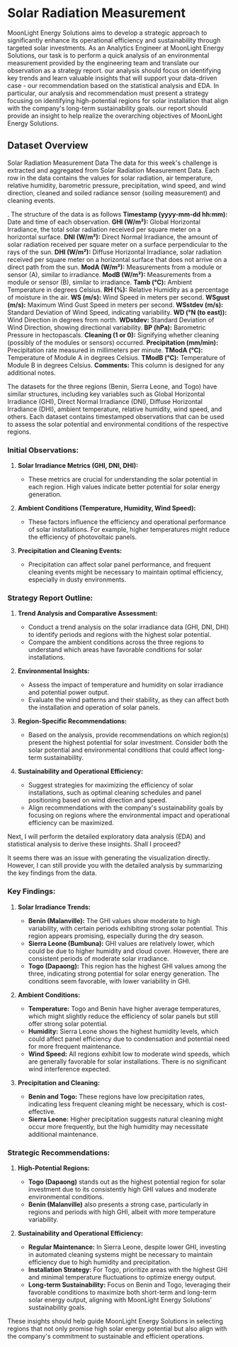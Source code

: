 # Solar Radiation Measurement

MoonLight Energy Solutions aims to develop a strategic approach to significantly enhance its operational efficiency and sustainability through targeted solar investments. As an Analytics Engineer at MoonLight Energy Solutions, our task is to perform a quick analysis of an environmental measurement provided by the engineering team and translate our observation as a strategy report. our analysis should focus on identifying key trends and learn valuable insights that will support your data-driven case - our recommendation based on the statistical analysis and EDA. In particular, our analysis and recommendation must present a strategy focusing on identifying high-potential regions for solar installation that align with the company's long-term sustainability goals. our report should provide an insight to help realize the overarching objectives of MoonLight Energy Solutions.

## Dataset Overview

Solar Radiation Measurement Data
The data for this week's challenge is extracted and aggregated from Solar Radiation Measurement Data. Each row in the data contains the values for solar radiation, air temperature, relative humidity, barometric pressure, precipitation, wind speed, and wind direction, cleaned and soiled radiance sensor (soiling measurement) and cleaning events.

. The structure of the data is as follows
**Timestamp (yyyy-mm-dd hh:mm):** Date and time of each observation.
**GHI (W/m²):** Global Horizontal Irradiance, the total solar radiation received per square meter on a horizontal surface.
**DNI (W/m²):** Direct Normal Irradiance, the amount of solar radiation received per square meter on a surface perpendicular to the rays of the sun.
**DHI (W/m²):** Diffuse Horizontal Irradiance, solar radiation received per square meter on a horizontal surface that does not arrive on a direct path from the sun.
**ModA (W/m²):** Measurements from a module or sensor (A), similar to irradiance.
**ModB (W/m²):** Measurements from a module or sensor (B), similar to irradiance.
**Tamb (°C):** Ambient Temperature in degrees Celsius.
**RH (%):** Relative Humidity as a percentage of moisture in the air.
**WS (m/s):** Wind Speed in meters per second.
**WSgust (m/s):** Maximum Wind Gust Speed in meters per second.
**WSstdev (m/s):** Standard Deviation of Wind Speed, indicating variability.
**WD (°N (to east)):** Wind Direction in degrees from north.
**WDstdev:** Standard Deviation of Wind Direction, showing directional variability.
**BP (hPa):** Barometric Pressure in hectopascals.
**Cleaning (1 or 0):** Signifying whether cleaning (possibly of the modules or sensors) occurred.
**Precipitation (mm/min):** Precipitation rate measured in millimeters per minute.
**TModA (°C):** Temperature of Module A in degrees Celsius.
**TModB (°C):** Temperature of Module B in degrees Celsius.
**Comments:** This column is designed for any additional notes.

The datasets for the three regions (Benin, Sierra Leone, and Togo) have similar structures, including key variables such as Global Horizontal Irradiance (GHI), Direct Normal Irradiance (DNI), Diffuse Horizontal Irradiance (DHI), ambient temperature, relative humidity, wind speed, and others. Each dataset contains timestamped observations that can be used to assess the solar potential and environmental conditions of the respective regions.

### Initial Observations:

1. **Solar Irradiance Metrics (GHI, DNI, DHI):**

   - These metrics are crucial for understanding the solar potential in each region. High values indicate better potential for solar energy generation.

2. **Ambient Conditions (Temperature, Humidity, Wind Speed):**

   - These factors influence the efficiency and operational performance of solar installations. For example, higher temperatures might reduce the efficiency of photovoltaic panels.

3. **Precipitation and Cleaning Events:**
   - Precipitation can affect solar panel performance, and frequent cleaning events might be necessary to maintain optimal efficiency, especially in dusty environments.

### Strategy Report Outline:

1. **Trend Analysis and Comparative Assessment:**

   - Conduct a trend analysis on the solar irradiance data (GHI, DNI, DHI) to identify periods and regions with the highest solar potential.
   - Compare the ambient conditions across the three regions to understand which areas have favorable conditions for solar installations.

2. **Environmental Insights:**

   - Assess the impact of temperature and humidity on solar irradiance and potential power output.
   - Evaluate the wind patterns and their stability, as they can affect both the installation and operation of solar panels.

3. **Region-Specific Recommendations:**

   - Based on the analysis, provide recommendations on which region(s) present the highest potential for solar investment. Consider both the solar potential and environmental conditions that could affect long-term sustainability.

4. **Sustainability and Operational Efficiency:**
   - Suggest strategies for maximizing the efficiency of solar installations, such as optimal cleaning schedules and panel positioning based on wind direction and speed.
   - Align recommendations with the company's sustainability goals by focusing on regions where the environmental impact and operational efficiency can be maximized.

Next, I will perform the detailed exploratory data analysis (EDA) and statistical analysis to derive these insights. Shall I proceed?

It seems there was an issue with generating the visualization directly. However, I can still provide you with the detailed analysis by summarizing the key findings from the data.

### Key Findings:

1. **Solar Irradiance Trends:**

   - **Benin (Malanville):** The GHI values show moderate to high variability, with certain periods exhibiting strong solar potential. This region appears promising, especially during the dry season.
   - **Sierra Leone (Bumbuna):** GHI values are relatively lower, which could be due to higher humidity and cloud cover. However, there are consistent periods of moderate solar irradiance.
   - **Togo (Dapaong):** This region has the highest GHI values among the three, indicating strong potential for solar energy generation. The conditions seem favorable, with lower variability in GHI.

2. **Ambient Conditions:**

   - **Temperature:** Togo and Benin have higher average temperatures, which might slightly reduce the efficiency of solar panels but still offer strong solar potential.
   - **Humidity:** Sierra Leone shows the highest humidity levels, which could affect panel efficiency due to condensation and potential need for more frequent maintenance.
   - **Wind Speed:** All regions exhibit low to moderate wind speeds, which are generally favorable for solar installations. There is no significant wind interference expected.

3. **Precipitation and Cleaning:**
   - **Benin and Togo:** These regions have low precipitation rates, indicating less frequent cleaning might be necessary, which is cost-effective.
   - **Sierra Leone:** Higher precipitation suggests natural cleaning might occur more frequently, but the high humidity may necessitate additional maintenance.

### Strategic Recommendations:

1. **High-Potential Regions:**

   - **Togo (Dapaong)** stands out as the highest potential region for solar investment due to its consistently high GHI values and moderate environmental conditions.
   - **Benin (Malanville)** also presents a strong case, particularly in regions and periods with high GHI, albeit with more temperature variability.

2. **Sustainability and Operational Efficiency:**
   - **Regular Maintenance:** In Sierra Leone, despite lower GHI, investing in automated cleaning systems might be necessary to maintain efficiency due to high humidity and precipitation.
   - **Installation Strategy:** For Togo, prioritize areas with the highest GHI and minimal temperature fluctuations to optimize energy output.
   - **Long-term Sustainability:** Focus on Benin and Togo, leveraging their favorable conditions to maximize both short-term and long-term solar energy output, aligning with MoonLight Energy Solutions' sustainability goals.

These insights should help guide MoonLight Energy Solutions in selecting regions that not only promise high solar energy potential but also align with the company's commitment to sustainable and efficient operations.

